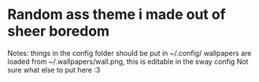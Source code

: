 # Random ass theme i made out of sheer boredom
Notes:
things in the config folder should be put in ~/.config/
wallpapers are loaded from ~/.wallpapers/wall.png, this is editable in the sway config
Not sure what else to put here :3
